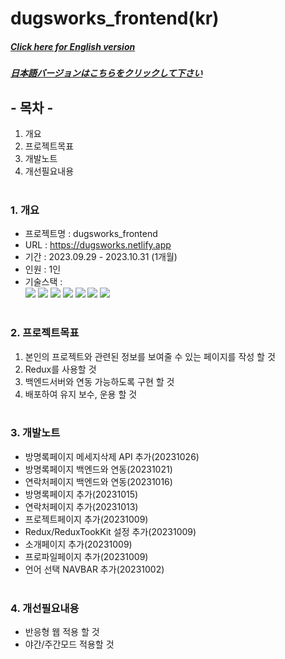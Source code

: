 # dugsworks_frontend(kr)

##### [Click here for English version](README_EN.md)

##### [日本語バージョンはこちらをクリックして下さい](README_JP.md)

## - 목차 -

1. 개요
2. 프로젝트목표
3. 개발노트
4. 개선필요내용
   </br>
   </br>

### 1. 개요

- 프로젝트명 : dugsworks_frontend
- URL : https://dugsworks.netlify.app
- 기간 : 2023.09.29 - 2023.10.31 (1개월)
- 인원 : 1인
- 기술스택 : </br>
  <img src="https://img.shields.io/badge/HTML5-E34F26?style=for-the-badge&logo=HTML5&logoColor=white">
  <img src="https://img.shields.io/badge/CSS3-1572B6?style=for-the-badge&logo=CSS3&logoColor=white">
  <img src="https://img.shields.io/badge/Typescript-3178C6?style=for-the-badge&logo=Typescript&logoColor=white">
  <img src="https://img.shields.io/badge/React-61DAFB?style=for-the-badge&logo=react&logoColor=white">
  <img src="https://img.shields.io/badge/Redux-764ABC?style=for-the-badge&logo=redux&logoColor=white">
  <img src="https://img.shields.io/badge/Sass-CC6699?style=for-the-badge&logo=sass&logoColor=white">
  <img src="https://img.shields.io/badge/Git-F05032?style=for-the-badge&logo=Git&logoColor=white">
  </br>
  </br>

### 2. 프로젝트목표

1. 본인의 프로젝트와 관련된 정보를 보여줄 수 있는 페이지를 작성 할 것
2. Redux를 사용할 것
3. 백엔드서버와 연동 가능하도록 구현 할 것
4. 배포하여 유지 보수, 운용 할 것
   </br>
   </br>

### 3. 개발노트

- 방명록페이지 메세지삭제 API 추가(20231026)
- 방명록페이지 백엔드와 연동(20231021)
- 연락처페이지 백엔드와 연동(20231016)
- 방명록페이지 추가(20231015)
- 연락처페이지 추가(20231013)
- 프로젝트페이지 추가(20231009)
- Redux/ReduxTookKit 설정 추가(20231009)
- 소개페이지 추가(20231009)
- 프로파일페이지 추가(20231009)
- 언어 선택 NAVBAR 추가(20231002)
  </br>
  </br>

### 4. 개선필요내용

- 반응형 웹 적용 할 것
- 야간/주간모드 적용할 것
